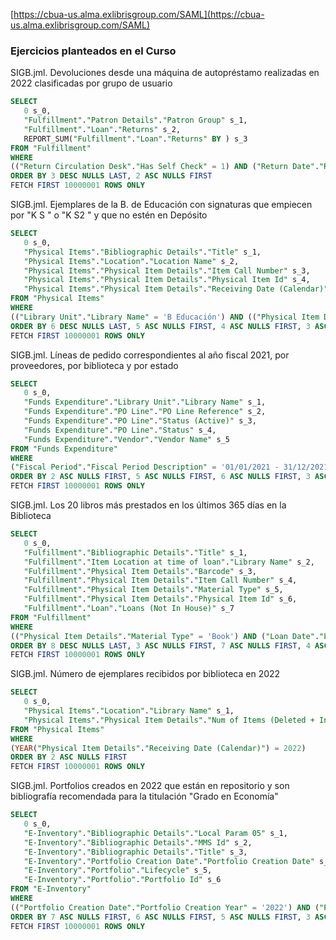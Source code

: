[https://cbua-us.alma.exlibrisgroup.com/SAML](https://cbua-us.alma.exlibrisgroup.com/SAML)

### Ejercicios planteados en el Curso

SIGB.jml. Devoluciones desde una máquina de autopréstamo realizadas en 2022 clasificadas por grupo de usuario
``` sql
SELECT
   0 s_0,
   "Fulfillment"."Patron Details"."Patron Group" s_1,
   "Fulfillment"."Loan"."Returns" s_2,
   REPORT_SUM("Fulfillment"."Loan"."Returns" BY ) s_3
FROM "Fulfillment"
WHERE
(("Return Circulation Desk"."Has Self Check" = 1) AND ("Return Date"."Return Year" = '2022'))
ORDER BY 3 DESC NULLS LAST, 2 ASC NULLS FIRST
FETCH FIRST 10000001 ROWS ONLY
```


SIGB.jml. Ejemplares de la B. de Educación con signaturas que empiecen por "K S " o "K S2 " y que no estén en Depósito
```sql
SELECT
   0 s_0,
   "Physical Items"."Bibliographic Details"."Title" s_1,
   "Physical Items"."Location"."Location Name" s_2,
   "Physical Items"."Physical Item Details"."Item Call Number" s_3,
   "Physical Items"."Physical Item Details"."Physical Item Id" s_4,
   "Physical Items"."Physical Item Details"."Receiving Date (Calendar)" s_5
FROM "Physical Items"
WHERE
(("Library Unit"."Library Name" = 'B Educación') AND (("Physical Item Details"."Item Call Number" LIKE 'K S %' OR "Physical Item Details"."Item Call Number" LIKE 'K S2 %')) AND ("Location"."Location Name" <> 'Depósito'))
ORDER BY 6 DESC NULLS LAST, 5 ASC NULLS FIRST, 4 ASC NULLS FIRST, 3 ASC NULLS FIRST, 2 ASC NULLS FIRST
FETCH FIRST 10000001 ROWS ONLY
```


SIGB.jml. Líneas de pedido correspondientes al año fiscal 2021, por proveedores, por biblioteca y por estado
```sql
SELECT
   0 s_0,
   "Funds Expenditure"."Library Unit"."Library Name" s_1,
   "Funds Expenditure"."PO Line"."PO Line Reference" s_2,
   "Funds Expenditure"."PO Line"."Status (Active)" s_3,
   "Funds Expenditure"."PO Line"."Status" s_4,
   "Funds Expenditure"."Vendor"."Vendor Name" s_5
FROM "Funds Expenditure"
WHERE
("Fiscal Period"."Fiscal Period Description" = '01/01/2021 - 31/12/2021')
ORDER BY 2 ASC NULLS FIRST, 5 ASC NULLS FIRST, 6 ASC NULLS FIRST, 3 ASC NULLS FIRST, 4 ASC NULLS FIRST
FETCH FIRST 10000001 ROWS ONLY
```

SIGB.jml. Los 20 libros más prestados en los últimos 365 días en la Biblioteca
```sql
SELECT
   0 s_0,
   "Fulfillment"."Bibliographic Details"."Title" s_1,
   "Fulfillment"."Item Location at time of loan"."Library Name" s_2,
   "Fulfillment"."Physical Item Details"."Barcode" s_3,
   "Fulfillment"."Physical Item Details"."Item Call Number" s_4,
   "Fulfillment"."Physical Item Details"."Material Type" s_5,
   "Fulfillment"."Physical Item Details"."Physical Item Id" s_6,
   "Fulfillment"."Loan"."Loans (Not In House)" s_7
FROM "Fulfillment"
WHERE
(("Physical Item Details"."Material Type" = 'Book') AND ("Loan Date"."Loan Date Filter" = 'Last 365 Days') AND (TOPN("Loan"."Loans (Not In House)",20) <= 20))
ORDER BY 8 DESC NULLS LAST, 3 ASC NULLS FIRST, 7 ASC NULLS FIRST, 4 ASC NULLS FIRST, 5 ASC NULLS FIRST, 2 ASC NULLS FIRST, 6 ASC NULLS FIRST
FETCH FIRST 10000001 ROWS ONLY
```

SIGB.jml. Número de ejemplares recibidos por biblioteca en 2022
```sql
SELECT
   0 s_0,
   "Physical Items"."Location"."Library Name" s_1,
   "Physical Items"."Physical Item Details"."Num of Items (Deleted + In Repository)" s_2
FROM "Physical Items"
WHERE
(YEAR("Physical Item Details"."Receiving Date (Calendar)") = 2022)
ORDER BY 2 ASC NULLS FIRST
FETCH FIRST 10000001 ROWS ONLY
```

SIGB.jml. Portfolios creados en 2022 que están en repositorio y son bibliografía recomendada para la titulación "Grado en Economía"
```sql
SELECT
   0 s_0,
   "E-Inventory"."Bibliographic Details"."Local Param 05" s_1,
   "E-Inventory"."Bibliographic Details"."MMS Id" s_2,
   "E-Inventory"."Bibliographic Details"."Title" s_3,
   "E-Inventory"."Portfolio Creation Date"."Portfolio Creation Date" s_4,
   "E-Inventory"."Portfolio"."Lifecycle" s_5,
   "E-Inventory"."Portfolio"."Portfolio Id" s_6
FROM "E-Inventory"
WHERE
(("Portfolio Creation Date"."Portfolio Creation Year" = '2022') AND ("Portfolio"."Lifecycle" = 'In Repository') AND ("Bibliographic Details"."Local Param 05" LIKE '%Grado en Economía%'))
ORDER BY 7 ASC NULLS FIRST, 6 ASC NULLS FIRST, 5 ASC NULLS FIRST, 3 ASC NULLS FIRST, 4 ASC NULLS FIRST, 2 ASC NULLS FIRST
FETCH FIRST 10000001 ROWS ONLY
```